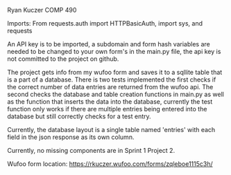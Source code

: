Ryan Kuczer
COMP 490

Imports: From requests.auth import HTTPBasicAuth, import sys, and requests

An API key is to be imported, a subdomain and form hash variables are needed to be changed to your own form's in the main.py file, the api key is not committed to the project on github.

The project gets info from my wufoo form and saves it to a sqllite table that is a part of a database.
There is two tests implemented the first checks if the correct number of data entries are returned from the wufoo api.
The second checks the database and table creation functions in main.py as well as the function that inserts the data into
the database, currently the test function only works if there are multiple entries being entered into the database but still correctly
checks for a test entry.

Currently, the database layout is a single table named 'entries' with each field in the json response as its own column. 

Currently, no missing components are in Sprint 1 Project 2.

Wufoo form location: https://rkuczer.wufoo.com/forms/zqleboe1115c3h/

